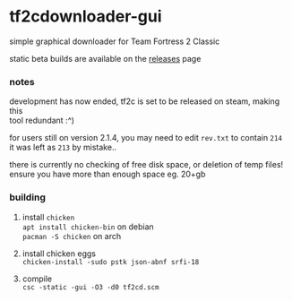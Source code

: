 # tf2cdownloader-gui
simple graphical downloader for Team Fortress 2 Classic  

static beta builds are available on the
[releases](https://github.com/kniffy/tf2cdownloader-gui/releases) page  

### notes
development has now ended, tf2c is set to be released on steam, making this  
tool redundant :^)  

for users still on version 2.1.4, you may need to edit `rev.txt` to contain `214`  
it was left as `213` by mistake..  

there is currently no checking of free disk space, or deletion of temp files!  
ensure you have more than enough space eg. 20+gb  

### building
1. install `chicken`  
`apt install chicken-bin` on debian  
`pacman -S chicken` on arch  

2. install chicken eggs  
`chicken-install -sudo pstk json-abnf srfi-18`  

3. compile  
`csc -static -gui -O3 -d0 tf2cd.scm`  

